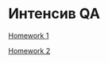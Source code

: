 # Интенсив QA
[Homework 1](https://github.com/illiziumteney/y-lab/tree/main/homework_1)

[Homework 2](https://github.com/illiziumteney/y-lab/tree/main/homework_2)
